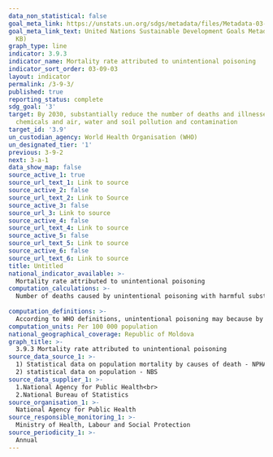```yaml
---
data_non_statistical: false
goal_meta_link: https://unstats.un.org/sdgs/metadata/files/Metadata-03-09-03.pdf
goal_meta_link_text: United Nations Sustainable Development Goals Metadata (PDF 213
  KB)
graph_type: line
indicator: 3.9.3
indicator_name: Mortality rate attributed to unintentional poisoning
indicator_sort_order: 03-09-03
layout: indicator
permalink: /3-9-3/
published: true
reporting_status: complete
sdg_goal: '3'
target: By 2030, substantially reduce the number of deaths and illnesses from hazardous
  chemicals and air, water and soil pollution and contamination
target_id: '3.9'
un_custodian_agency: World Health Organisation (WHO)
un_designated_tier: '1'
previous: 3-9-2
next: 3-a-1
data_show_map: false
source_active_1: true
source_url_text_1: Link to source
source_active_2: false
source_url_text_2: Link to Source
source_active_3: false
source_url_3: Link to source
source_active_4: false
source_url_text_4: Link to source
source_active_5: false
source_url_text_5: Link to source
source_active_6: false
source_url_text_6: Link to source
title: Untitled
national_indicator_available: >-
  Mortality rate attributed to unintentional poisoning
computation_calculations: >-
  Number of deaths caused by unintentional poisoning with harmful substances in one year, out of the number of population *100000<br> 
  
computation_definitions: >-
  According to WHO definitions, unintentional poisoning may because by domestic chemical substances, pesticides, kerosene, carbon monoxide and medicines or may be the result of environment contamination or of occupational chemical exposure. This indicator reflects the level of adequate management of harmful chemical substances, pollution and efficiency of health system of a country.
computation_units: Per 100 000 population
national_geographical_coverage: Republic of Moldova
graph_title: >-
  3.9.3 Mortality rate attributed to unintentional poisoning 
source_data_source_1: >-
  1) Statistical data on population mortality by causes of death - NPHA <br> 
  2) statistical data on population - NBS 
source_data_supplier_1: >-
  1.National Agency for Public Health<br> 
  2.National Bureau of Statistics
source_organisation_1: >-
  National Agency for Public Health
source_responsible_monitoring_1: >-
  Ministry of Health, Labour and Social Protection
source_periodicity_1: >-
  Annual
---
```

